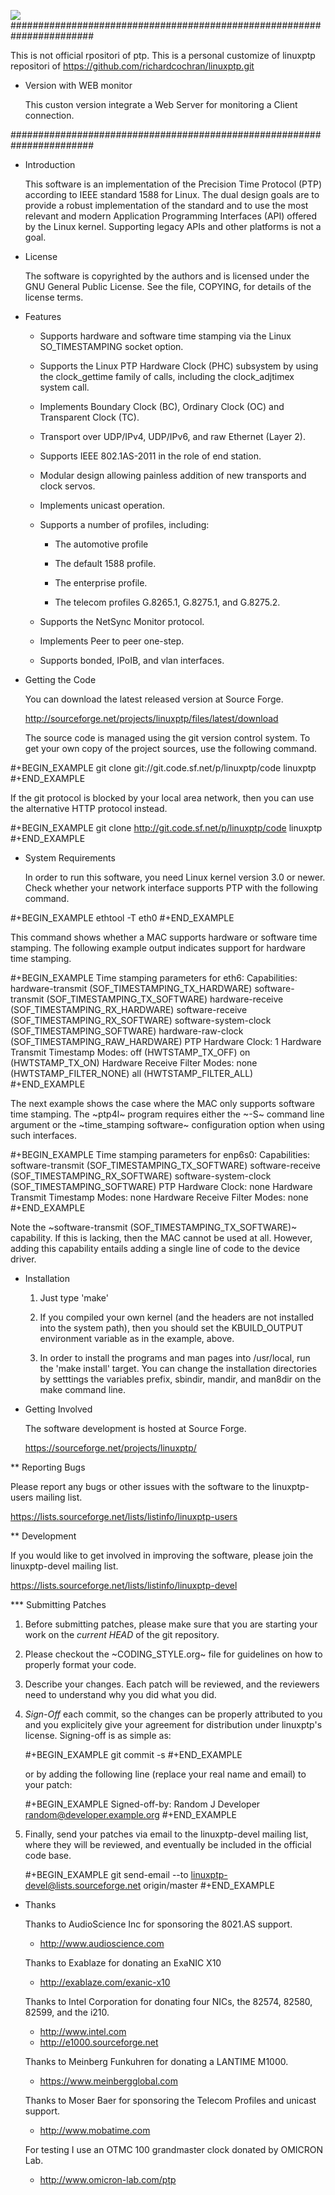  <img src="https://github.com/francescodelucia/linuxptp/actions/workflows/c-cpp.yml/badge.svg" /></a>
#######################################################################

  This is not official rpositori of ptp.
  This is a personal customize of linuxptp repositori of 
  https://github.com/richardcochran/linuxptp.git

- Version with WEB monitor

  This custon version integrate a Web Server for monitoring a 
  Client connection.
  

#######################################################################


* Introduction

  This software is an implementation of the Precision Time Protocol
  (PTP) according to IEEE standard 1588 for Linux. The dual design
  goals are to provide a robust implementation of the standard and to
  use the most relevant and modern Application Programming Interfaces
  (API) offered by the Linux kernel. Supporting legacy APIs and other
  platforms is not a goal.

* License

  The software is copyrighted by the authors and is licensed under the
  GNU General Public License. See the file, COPYING, for details of
  the license terms.

* Features

  - Supports hardware and software time stamping via the Linux
    SO_TIMESTAMPING socket option.

  - Supports the Linux PTP Hardware Clock (PHC) subsystem by using the
    clock_gettime family of calls, including the clock_adjtimex system
    call.

  - Implements Boundary Clock (BC), Ordinary Clock (OC) and
    Transparent Clock (TC).

  - Transport over UDP/IPv4, UDP/IPv6, and raw Ethernet (Layer 2).

  - Supports IEEE 802.1AS-2011 in the role of end station.

  - Modular design allowing painless addition of new transports and
    clock servos.

  - Implements unicast operation.

  - Supports a number of profiles, including:

    - The automotive profile

    - The default 1588 profile.

    - The enterprise profile.

    - The telecom profiles G.8265.1, G.8275.1, and G.8275.2.

  - Supports the NetSync Monitor protocol.

  - Implements Peer to peer one-step.

  - Supports bonded, IPoIB, and vlan interfaces.

* Getting the Code

  You can download the latest released version at Source Forge.

  http://sourceforge.net/projects/linuxptp/files/latest/download

  The source code is managed using the git version control system. To
  get your own copy of the project sources, use the following command.

#+BEGIN_EXAMPLE
  git clone git://git.code.sf.net/p/linuxptp/code linuxptp
#+END_EXAMPLE

  If the git protocol is blocked by your local area network, then you
  can use the alternative HTTP protocol instead.

#+BEGIN_EXAMPLE
  git clone http://git.code.sf.net/p/linuxptp/code linuxptp
#+END_EXAMPLE

* System Requirements

  In order to run this software, you need Linux kernel version 3.0 or
  newer.  Check whether your network interface supports PTP with the
  following command.

#+BEGIN_EXAMPLE
  ethtool -T eth0
#+END_EXAMPLE

  This command shows whether a MAC supports hardware or software time
  stamping.  The following example output indicates support for
  hardware time stamping.

#+BEGIN_EXAMPLE
Time stamping parameters for eth6:
Capabilities:
        hardware-transmit     (SOF_TIMESTAMPING_TX_HARDWARE)
        software-transmit     (SOF_TIMESTAMPING_TX_SOFTWARE)
        hardware-receive      (SOF_TIMESTAMPING_RX_HARDWARE)
        software-receive      (SOF_TIMESTAMPING_RX_SOFTWARE)
        software-system-clock (SOF_TIMESTAMPING_SOFTWARE)
        hardware-raw-clock    (SOF_TIMESTAMPING_RAW_HARDWARE)
PTP Hardware Clock: 1
Hardware Transmit Timestamp Modes:
        off                   (HWTSTAMP_TX_OFF)
        on                    (HWTSTAMP_TX_ON)
Hardware Receive Filter Modes:
        none                  (HWTSTAMP_FILTER_NONE)
        all                   (HWTSTAMP_FILTER_ALL)
#+END_EXAMPLE

  The next example shows the case where the MAC only supports software
  time stamping.  The ~ptp4l~ program requires either the ~-S~ command
  line argument or the ~time_stamping software~ configuration option
  when using such interfaces.

#+BEGIN_EXAMPLE
Time stamping parameters for enp6s0:
Capabilities:
        software-transmit     (SOF_TIMESTAMPING_TX_SOFTWARE)
        software-receive      (SOF_TIMESTAMPING_RX_SOFTWARE)
        software-system-clock (SOF_TIMESTAMPING_SOFTWARE)
PTP Hardware Clock: none
Hardware Transmit Timestamp Modes: none
Hardware Receive Filter Modes: none
#+END_EXAMPLE

  Note the ~software-transmit (SOF_TIMESTAMPING_TX_SOFTWARE)~
  capability.  If this is lacking, then the MAC cannot be used at
  all.  However, adding this capability entails adding a single line
  of code to the device driver.

* Installation

   1. Just type 'make'

   2. If you compiled your own kernel (and the headers are not
      installed into the system path), then you should set the
      KBUILD_OUTPUT environment variable as in the example, above.

   3. In order to install the programs and man pages into /usr/local,
      run the 'make install' target. You can change the installation
      directories by setttings the variables prefix, sbindir, mandir,
      and man8dir on the make command line.

* Getting Involved

  The software development is hosted at Source Forge.

  https://sourceforge.net/projects/linuxptp/

** Reporting Bugs

   Please report any bugs or other issues with the software to the
   linuxptp-users mailing list.

   https://lists.sourceforge.net/lists/listinfo/linuxptp-users

** Development

   If you would like to get involved in improving the software, please
   join the linuxptp-devel mailing list.

   https://lists.sourceforge.net/lists/listinfo/linuxptp-devel

*** Submitting Patches

   1. Before submitting patches, please make sure that you are starting
      your work on the *current HEAD* of the git repository.

   2. Please checkout the ~CODING_STYLE.org~ file for guidelines on how to
      properly format your code.

   3. Describe your changes. Each patch will be reviewed, and the reviewers
      need to understand why you did what you did.

   4. *Sign-Off* each commit, so the changes can be properly attributed to
      you and you explicitely give your agreement for distribution under
      linuxptp's license. Signing-off is as simple as:

      #+BEGIN_EXAMPLE
      git commit -s
      #+END_EXAMPLE

      or by adding the following line (replace your real name and email)
      to your patch:

      #+BEGIN_EXAMPLE
      Signed-off-by: Random J Developer <random@developer.example.org>
      #+END_EXAMPLE

   5. Finally, send your patches via email to the linuxptp-devel mailing
      list, where they will be reviewed, and eventually be included in the
      official code base.

      #+BEGIN_EXAMPLE
      git send-email --to linuxptp-devel@lists.sourceforge.net origin/master
      #+END_EXAMPLE

* Thanks

  Thanks to AudioScience Inc for sponsoring the 8021.AS support.

  - http://www.audioscience.com

  Thanks to Exablaze for donating an ExaNIC X10

  - http://exablaze.com/exanic-x10

  Thanks to Intel Corporation for donating four NICs, the 82574,
  82580, 82599, and the i210.

  - http://www.intel.com
  - http://e1000.sourceforge.net

  Thanks to Meinberg Funkuhren for donating a LANTIME M1000.

  - https://www.meinbergglobal.com

  Thanks to Moser Baer for sponsoring the Telecom Profiles and unicast
  support.

  - http://www.mobatime.com

  For testing I use an OTMC 100 grandmaster clock donated by OMICRON Lab.

  - http://www.omicron-lab.com/ptp
